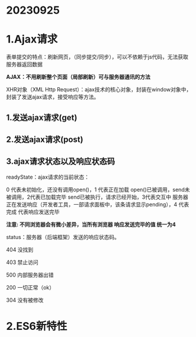 # 20230925

# 1.Ajax请求

表单提交的特点：刷新网页，（同步提交/同步），可以不依赖于js代码，无法获取服务器返回数据

**AJAX：不用刷新整个页面（局部刷新）可与服务器通讯的方法**

XHR对象（XML Http Request）：ajax技术的核心对象，封装在window对象中，封装了发送ajax请求，接受响应等方法。

## 1.发送ajax请求(get)

## 2.发送ajax请求(post)

## 3.ajax请求状态以及响应状态码

readyState：ajax请求的当前状态：

 0 代表未初始化，还没有调用open()，1 代表正在加载 open()已被调用，send未被调用，2代表已加载完毕 send已被执行，请求已经开始，3代表交互中 服务器正在发送响应（开发者工具，一部请求面板中，该条请求显示pending），4 代表完成 代表响应发送完毕

**注意:
不同浏览器会有微小差异，当所有浏览器 响应发送完毕的值 统一为4**

status：服务器（后端框架）发送的响应状态码。

404 没找到

403 禁止访问

500 内部服务器出错

200 一切正常（ok）

304 没有被修改

# 2.ES6新特性

